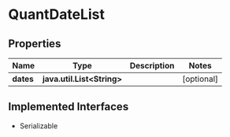 

# QuantDateList


## Properties

Name | Type | Description | Notes
------------ | ------------- | ------------- | -------------
**dates** | **java.util.List&lt;String&gt;** |  |  [optional]


## Implemented Interfaces

* Serializable


